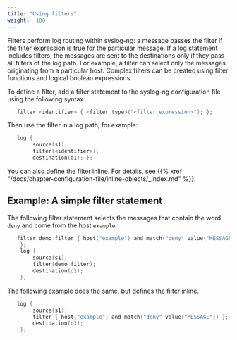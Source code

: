```yaml
---
title: "Using filters"
weight:  100
---
```

<!-- DISCLAIMER: This file is based on the syslog-ng Open Source Edition documentation https://github.com/balabit/syslog-ng-ose-guides/commit/2f4a52ee61d1ea9ad27cb4f3168b95408fddfdf2 and is used under the terms of The syslog-ng Open Source Edition Documentation License. The file has been modified by Axoflow. -->

Filters perform log routing within syslog-ng: a message passes the filter if the filter expression is true for the particular message. If a log statement includes filters, the messages are sent to the destinations only if they pass all filters of the log path. For example, a filter can select only the messages originating from a particular host. Complex filters can be created using filter functions and logical boolean expressions.

To define a filter, add a filter statement to the syslog-ng configuration file using the following syntax:

```c
   filter <identifier> { <filter_type>("<filter_expression>"); };

```

Then use the filter in a log path, for example:

```c
   log {
        source(s1);
        filter(<identifier>);
        destination(d1); };

```

You can also define the filter inline. For details, see {{% xref "/docs/chapter-configuration-file/inline-objects/_index.md" %}}.


## Example: A simple filter statement

The following filter statement selects the messages that contain the word `deny` and come from the host `example`.

```c
   filter demo_filter { host("example") and match("deny" value("MESSAGE"))
    };
    log {
        source(s1);
        filter(demo_filter);
        destination(d1);
    };

```

The following example does the same, but defines the filter inline.

```c
   log {
        source(s1);
        filter { host("example") and match("deny" value("MESSAGE")) };
        destination(d1);
    };

```

